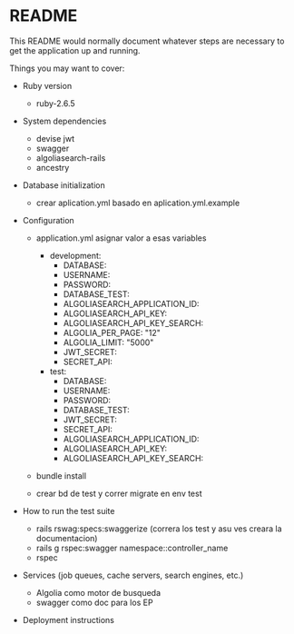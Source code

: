 # README

This README would normally document whatever steps are necessary to get the
application up and running.

Things you may want to cover:

* Ruby version
  - ruby-2.6.5

* System dependencies
  - devise jwt
  - swagger
  - algoliasearch-rails
  - ancestry
 
* Database initialization
  - crear aplication.yml basado en aplication.yml.example

* Configuration
  - application.yml asignar valor a esas variables
    * development:
        * DATABASE:
        * USERNAME:
        * PASSWORD:
        * DATABASE_TEST:
        * ALGOLIASEARCH_APPLICATION_ID:
        * ALGOLIASEARCH_API_KEY:
        * ALGOLIASEARCH_API_KEY_SEARCH:
        * ALGOLIA_PER_PAGE: "12"
        * ALGOLIA_LIMIT: "5000"
        * JWT_SECRET:
        * SECRET_API:
     * test:
        * DATABASE:
        * USERNAME:
        * PASSWORD:
        * DATABASE_TEST:
        * JWT_SECRET:
        * SECRET_API:
        * ALGOLIASEARCH_APPLICATION_ID:
        * ALGOLIASEARCH_API_KEY:
        * ALGOLIASEARCH_API_KEY_SEARCH:
  
  - bundle install
  
  - crear bd de test y correr migrate en env test 
 
* How to run the test suite
  - rails rswag:specs:swaggerize (correra los test y asu ves creara la documentacion)
  - rails g rspec:swagger namespace::controller_name
  - rspec
* Services (job queues, cache servers, search engines, etc.)
  - Algolia como motor de busqueda
  - swagger como doc para los EP
  
* Deployment instructions
